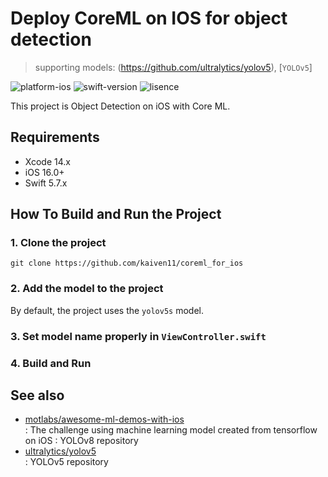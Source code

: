 # Deploy CoreML on IOS for object detection

> supporting models: (https://github.com/ultralytics/yolov5), [`YOLOv5`]

![platform-ios](https://img.shields.io/badge/platform-ios-lightgrey.svg)
![swift-version](https://img.shields.io/badge/swift-4.2-red.svg)
![lisence](https://img.shields.io/badge/license-MIT-black.svg)

This project is Object Detection on iOS with Core ML.

## Requirements

- Xcode 14.x
- iOS 16.0+
- Swift 5.7.x

## How To Build and Run the Project

### 1. Clone the project

```shell
git clone https://github.com/kaiven11/coreml_for_ios
```
### 2. Add the model to the project

By default, the project uses the `yolov5s` model. 
### 3. Set model name properly in `ViewController.swift`
### 4. Build and Run

## See also

- [motlabs/awesome-ml-demos-with-ios](https://github.com/motlabs/awesome-ml-demos-with-ios)<br>
  : The challenge using machine learning model created from tensorflow on iOS
  : YOLOv8 repository
- [ultralytics/yolov5](https://github.com/ultralytics/yolov5)<br>
  : YOLOv5 repository
